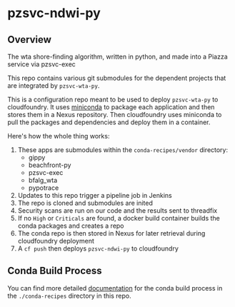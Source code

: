# pzsvc-ndwi-py

## Overview

The wta shore-finding algorithm, written in python, and made into a Piazza service via pzsvc-exec

This repo contains various git submodules for the dependent projects that are 
integrated by `pzsvc-wta-py`.

This is a configuration repo meant to be used to deploy `pzsvc-wta-py` to
cloudfoundry. It uses [miniconda](https://conda.io/miniconda.html) to package
each application and then stores them in a Nexus repository. Then cloudfoundry
uses miniconda to pull the packages and dependencies and deploy them in a 
container.

Here's how the whole thing works:

1. These apps are submodules within the `conda-recipes/vendor` directory:
    - gippy
    - beachfront-py
    - pzsvc-exec
    - bfalg_wta
    - pypotrace 
2. Updates to this repo trigger a pipeline job in Jenkins
4. The repo is cloned and submodules are inited
5. Security scans are run on our code and the results sent to threadfix
6. If no `High` or `Criticals` are found, a
docker build container builds the conda packages and creates a repo
8. The conda  repo is then stored in Nexus for later retrieval during cloudfoundry
deployment
9. A `cf push` then deploys `pzsvc-ndwi-py` to cloudfoundry


## Conda Build Process

You can find more detailed [documentation](./conda-recipes/README.mkd) for the
conda build process in the `./conda-recipes` directory in this repo.



